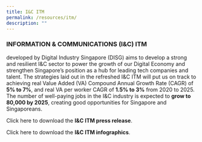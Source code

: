 ```yaml
---
title: I&C ITM
permalink: /resources/itm/
description: ""
---
```

### INFORMATION & COMMUNICATIONS (I&C) ITM
developed by Digital Industry Singapore (DISG) aims to develop a strong and resilient I&C sector to power the growth of our Digital Economy and strengthen Singapore’s position as a hub for leading tech companies and talent. The strategies laid out in the refreshed I&C ITM will put us on track to achieving real Value Added (VA) Compound Annual Growth Rate (CAGR) of **5% to 7%**, and real VA per worker CAGR of **1.5% to 3%** from 2020 to 2025. The number of well-paying jobs in the I&C industry is expected to **grow to 80,000 by 2025**, creating good opportunities for Singapore and Singaporeans.

Click here to download the **I&C ITM press release**.[](/files/i&c%20itm%20press%20release.pdf)

Click here to download the **I&C ITM infographics**.[](/files/i&c%20itm%20infographic.pdf)